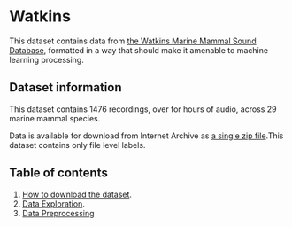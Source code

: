 # Watkins

This dataset contains data from [the Watkins Marine Mammal Sound Database](https://cis.whoi.edu/science/B/whalesounds/index.cfm), formatted in a way that should make it amenable to machine learning processing. 

## Dataset information

This dataset contains 1476 recordings, over for hours of audio, across 29 marine mammal species.

Data is available for download from Internet Archive as [a single zip file](https://archive.org/download/watkins_202104/watkins.zip).This dataset contains only file level labels.

## Table of contents

1. [How to download the dataset](https://github.com/earthspecies/library/blob/main/watkins/01_Download_Dataset.ipynb).
2. [Data Exploration](https://github.com/earthspecies/library/blob/main/watkins/02_Data_Exploration.ipynb).
3. [Data Preprocessing](https://github.com/earthspecies/library/blob/main/watkins/99_Data_Preprocessing.ipynb)
